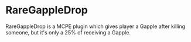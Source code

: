 # RareGappleDrop
RareGappleDrop is a MCPE plugin which gives player a Gapple after killing someone, but it's only a 25% of receiving a Gapple.
